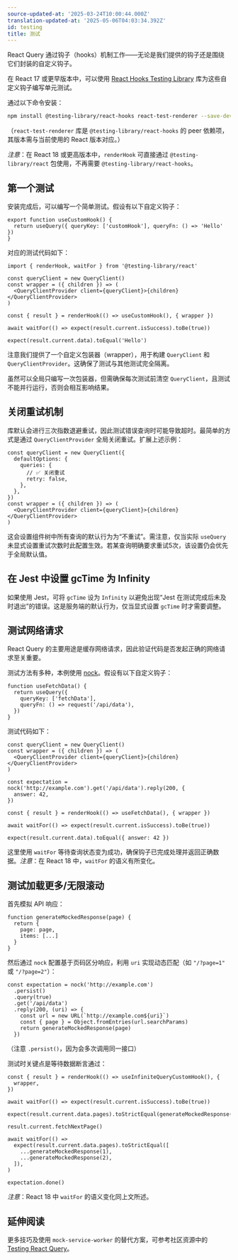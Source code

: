 ```yaml
---
source-updated-at: '2025-03-24T10:00:44.000Z'
translation-updated-at: '2025-05-06T04:03:34.392Z'
id: testing
title: 测试
---
```


React Query 通过钩子（hooks）机制工作——无论是我们提供的钩子还是围绕它们封装的自定义钩子。

在 React 17 或更早版本中，可以使用 [React Hooks Testing Library](https://react-hooks-testing-library.com/) 库为这些自定义钩子编写单元测试。

通过以下命令安装：

```sh
npm install @testing-library/react-hooks react-test-renderer --save-dev
```

（`react-test-renderer` 库是 `@testing-library/react-hooks` 的 peer 依赖项，其版本需与当前使用的 React 版本对应。）

_注意_：在 React 18 或更高版本中，`renderHook` 可直接通过 `@testing-library/react` 包使用，不再需要 `@testing-library/react-hooks`。

## 第一个测试

安装完成后，可以编写一个简单测试。假设有以下自定义钩子：

```tsx
export function useCustomHook() {
  return useQuery({ queryKey: ['customHook'], queryFn: () => 'Hello' })
}
```

对应的测试代码如下：

```tsx
import { renderHook, waitFor } from '@testing-library/react'

const queryClient = new QueryClient()
const wrapper = ({ children }) => (
  <QueryClientProvider client={queryClient}>{children}</QueryClientProvider>
)

const { result } = renderHook(() => useCustomHook(), { wrapper })

await waitFor(() => expect(result.current.isSuccess).toBe(true))

expect(result.current.data).toEqual('Hello')
```

注意我们提供了一个自定义包装器（wrapper），用于构建 `QueryClient` 和 `QueryClientProvider`。这确保了测试与其他测试完全隔离。

虽然可以全局只编写一次包装器，但需确保每次测试前清空 `QueryClient`，且测试不能并行运行，否则会相互影响结果。

## 关闭重试机制

库默认会进行三次指数退避重试，因此测试错误查询时可能导致超时。最简单的方式是通过 `QueryClientProvider` 全局关闭重试。扩展上述示例：

```tsx
const queryClient = new QueryClient({
  defaultOptions: {
    queries: {
      // ✅ 关闭重试
      retry: false,
    },
  },
})
const wrapper = ({ children }) => (
  <QueryClientProvider client={queryClient}>{children}</QueryClientProvider>
)
```

这会设置组件树中所有查询的默认行为为“不重试”。需注意，仅当实际 `useQuery` 未显式设置重试次数时此配置生效。若某查询明确要求重试5次，该设置仍会优先于全局默认值。

## 在 Jest 中设置 gcTime 为 Infinity

如果使用 Jest，可将 `gcTime` 设为 `Infinity` 以避免出现“Jest 在测试完成后未及时退出”的错误。这是服务端的默认行为，仅当显式设置 `gcTime` 时才需要调整。

## 测试网络请求

React Query 的主要用途是缓存网络请求，因此验证代码是否发起正确的网络请求至关重要。

测试方法有多种，本例使用 [nock](https://www.npmjs.com/package/nock)。假设有以下自定义钩子：

```tsx
function useFetchData() {
  return useQuery({
    queryKey: ['fetchData'],
    queryFn: () => request('/api/data'),
  })
}
```

测试代码如下：

```tsx
const queryClient = new QueryClient()
const wrapper = ({ children }) => (
  <QueryClientProvider client={queryClient}>{children}</QueryClientProvider>
)

const expectation = nock('http://example.com').get('/api/data').reply(200, {
  answer: 42,
})

const { result } = renderHook(() => useFetchData(), { wrapper })

await waitFor(() => expect(result.current.isSuccess).toBe(true))

expect(result.current.data).toEqual({ answer: 42 })
```

这里使用 `waitFor` 等待查询状态变为成功，确保钩子已完成处理并返回正确数据。_注意_：在 React 18 中，`waitFor` 的语义有所变化。

## 测试加载更多/无限滚动

首先模拟 API 响应：

```tsx
function generateMockedResponse(page) {
  return {
    page: page,
    items: [...]
  }
}
```

然后通过 `nock` 配置基于页码区分响应，利用 `uri` 实现动态匹配（如 `"/?page=1"` 或 `"/?page=2"`）：

```tsx
const expectation = nock('http://example.com')
  .persist()
  .query(true)
  .get('/api/data')
  .reply(200, (uri) => {
    const url = new URL(`http://example.com${uri}`)
    const { page } = Object.fromEntries(url.searchParams)
    return generateMockedResponse(page)
  })
```

（注意 `.persist()`，因为会多次调用同一接口）

测试时关键点是等待数据断言通过：

```tsx
const { result } = renderHook(() => useInfiniteQueryCustomHook(), {
  wrapper,
})

await waitFor(() => expect(result.current.isSuccess).toBe(true))

expect(result.current.data.pages).toStrictEqual(generateMockedResponse(1))

result.current.fetchNextPage()

await waitFor(() =>
  expect(result.current.data.pages).toStrictEqual([
    ...generateMockedResponse(1),
    ...generateMockedResponse(2),
  ]),
)

expectation.done()
```

_注意_：React 18 中 `waitFor` 的语义变化同上文所述。

## 延伸阅读

更多技巧及使用 `mock-service-worker` 的替代方案，可参考社区资源中的 [Testing React Query](../community/tkdodos-blog.md#5-testing-react-query)。
